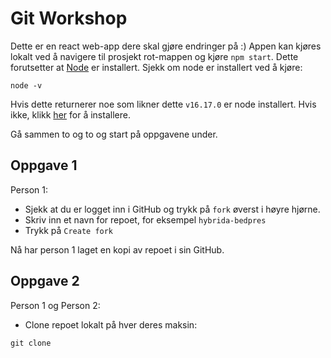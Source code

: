 # Git Workshop

Dette er en react web-app dere skal gjøre endringer på :) Appen kan kjøres lokalt ved å navigere til prosjekt rot-mappen og kjøre `npm start`. Dette forutsetter at [Node](https://nodejs.org/en/download/) er installert. Sjekk om node er installert ved å kjøre:

```
node -v
```

Hvis dette returnerer noe som likner dette `v16.17.0` er node installert. Hvis ikke, klikk [her](https://nodejs.org/en/download/) for å installere.

Gå sammen to og to og start på oppgavene under.

## Oppgave 1

Person 1:

- Sjekk at du er logget inn i GitHub og trykk på `fork` øverst i høyre hjørne.
- Skriv inn et navn for repoet, for eksempel `hybrida-bedpres`
- Trykk på `Create fork`

Nå har person 1 laget en kopi av repoet i sin GitHub.

## Oppgave 2

Person 1 og Person 2:
- Clone repoet lokalt på hver deres maksin:
```
git clone 
```

